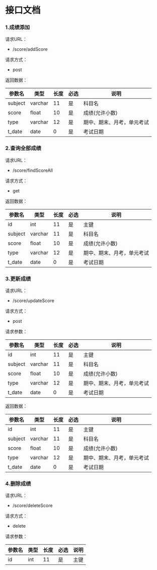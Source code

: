 # 接口文档

### 1.成绩添加

请求URL：

- /score/addScore

请求方式：

- post

返回数据：

| 参数名  | 类型    | 长度 | 必选 | 说明                       |
| ------- | ------- | ---- | ---- | -------------------------- |
| subject | varchar | 11   | 是   | 科目名                     |
| score   | float   | 10   | 是   | 成绩(允许小数)             |
| type    | varchar | 12   | 是   | 期中、期末、月考，单元考试 |
| t_date  | date    | 0    | 是   | 考试日期                   |

### 2.查询全部成绩

请求URL：

- /score/findScoreAll

请求方式：

- get

返回数据：

| 参数名  | 类型    | 长度 | 必选 | 说明                       |
| ------- | ------- | ---- | ---- | -------------------------- |
| id      | int     | 11   | 是   | 主键                       |
| subject | varchar | 11   | 是   | 科目名                     |
| score   | float   | 10   | 是   | 成绩(允许小数)             |
| type    | varchar | 12   | 是   | 期中、期末、月考，单元考试 |
| t_date  | date    | 0    | 是   | 考试日期                   |

### 3.更新成绩

请求URL：

- /score/updateScore

请求方式：

- post

请求参数：

| 参数名  | 类型    | 长度 | 必选 | 说明                       |
| ------- | ------- | ---- | ---- | -------------------------- |
| id      | int     | 11   | 是   | 主键                       |
| subject | varchar | 11   | 是   | 科目名                     |
| score   | float   | 10   | 是   | 成绩(允许小数)             |
| type    | varchar | 12   | 是   | 期中、期末、月考，单元考试 |
| t_date  | date    | 0    | 是   | 考试日期                   |

返回数据：

| 参数名  | 类型    | 长度 | 必选 | 说明                       |
| ------- | ------- | ---- | ---- | -------------------------- |
| id      | int     | 11   | 是   | 主键                       |
| subject | varchar | 11   | 是   | 科目名                     |
| score   | float   | 10   | 是   | 成绩(允许小数)             |
| type    | varchar | 12   | 是   | 期中、期末、月考，单元考试 |
| t_date  | date    | 0    | 是   | 考试日期                   |

### 4.删除成绩

请求URL：

- /score/deleteScore

请求方式：

- delete

请求参数：

| 参数名 | 类型 | 长度 | 必选 | 说明 |
| ------ | ---- | ---- | ---- | ---- |
| id     | int  | 11   | 是   | 主键 |